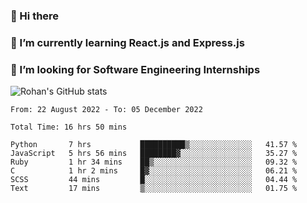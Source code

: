 ### 👋 Hi there 

<!--
**rohznmdev/rohznmdev** is a ✨ _special_ ✨ repository because its `README.md` (this file) appears on your GitHub profile.

Here are some ideas to get you started:

- 🔭 I’m currently working on ...
- 🌱 I’m currently learning Ruby and Ruby on Rails
- 👯 I’m looking to collaborate on ...
- 🤔 I’m looking for help with ...
- 💬 Ask me about ...
- 📫 How to reach me: ...
- 😄 Pronouns: ...
- ⚡ Fun fact: ...
-->
### 🌱 I’m currently learning React.js and Express.js
### 🤔 I’m looking for Software Engineering Internships
![Rohan's GitHub stats](https://github-readme-stats.vercel.app/api?username=rohznmdev&theme=dark&show_icons=true)

<!--START_SECTION:waka-->

```text
From: 22 August 2022 - To: 05 December 2022

Total Time: 16 hrs 50 mins

Python       7 hrs           ██████████▒░░░░░░░░░░░░░░   41.57 %
JavaScript   5 hrs 56 mins   ████████▓░░░░░░░░░░░░░░░░   35.27 %
Ruby         1 hr 34 mins    ██▒░░░░░░░░░░░░░░░░░░░░░░   09.32 %
C            1 hr 2 mins     █▓░░░░░░░░░░░░░░░░░░░░░░░   06.21 %
SCSS         44 mins         █░░░░░░░░░░░░░░░░░░░░░░░░   04.44 %
Text         17 mins         ▒░░░░░░░░░░░░░░░░░░░░░░░░   01.75 %
```

<!--END_SECTION:waka-->
